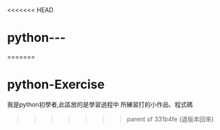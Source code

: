 <<<<<<< HEAD
# python---
=======
# python-Exercise
我是python初學者,此區放的是學習過程中
所練習打的小作品、程式碼 
>>>>>>> parent of 331b4fe (退版本回來)
